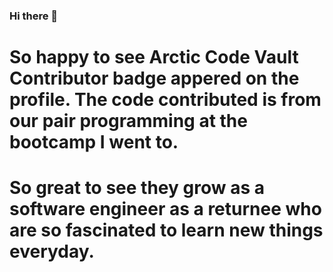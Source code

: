 ### Hi there 👋
# So happy to see Arctic Code Vault Contributor badge appered on the profile. The code contributed is from our pair programming at the bootcamp I went to. 
# So great to see they grow as a software engineer as a returnee who are so fascinated to learn new things everyday. 

<!--
**joonybejoy/joonybejoy** is a ✨ _special_ ✨ repository because its `README.md` (this file) appears on your GitHub profile.

Here are some ideas to get you started:

- 🔭 I’m currently working on ...
- 🌱 I’m currently learning ...
- 👯 I’m looking to collaborate on ...
- 🤔 I’m looking for help with ...
- 💬 Ask me about ...
- 📫 How to reach me: ...
- 😄 Pronouns: ...
- ⚡ Fun fact: ...
-->
